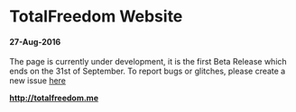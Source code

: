 <h1>TotalFreedom Website</h1>
<h4>27-Aug-2016</h4>

The page is currently under development, it is the first Beta Release which ends on the 31st of September.
To report bugs or glitches, please create a new issue <a href="https://github.com/TotalFreedom/Website/issues/new">here</a>


<b>http://totalfreedom.me</b>
